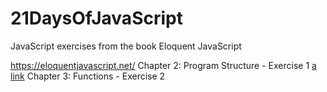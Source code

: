 # 21DaysOfJavaScript
JavaScript exercises from the book Eloquent JavaScript

https://eloquentjavascript.net/
Chapter 2: Program Structure - Exercise 1 [a link](https://github.com/LesleyBonyo/21DaysOfJavaScript/tree/master/Exercise%201)
Chapter 3: Functions - Exercise 2 

